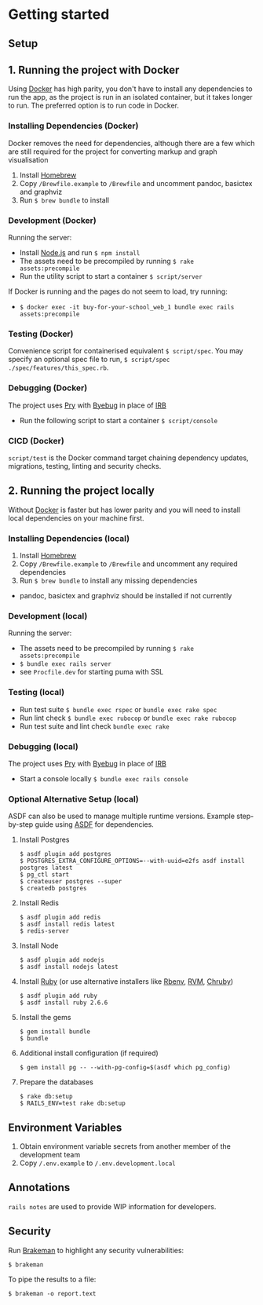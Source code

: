 # Getting started

## Setup

## 1. Running the project with Docker

Using [Docker](https://docs.docker.com/docker-for-mac/install) has high parity, you don't have to install any dependencies to run the app, as the project is run in an isolated container, but it takes longer to run. The preferred option is to run code in Docker.

### Installing Dependencies (Docker)

Docker removes the need for dependencies, although there are a few which are still required for the project for converting markup and graph visualisation

1. Install [Homebrew](https://brew.sh)
1. Copy `/Brewfile.example` to `/Brewfile` and uncomment pandoc, basictex and graphviz
1. Run `$ brew bundle` to install

### Development (Docker)

Running the server:

- Install [Node.js](https://nodejs.org/en/download/) and run `$ npm install`
- The assets need to be precompiled by running `$ rake assets:precompile`
- Run the utility script to start a container `$ script/server`

If Docker is running and the pages do not seem to load, try running:

- `$ docker exec -it buy-for-your-school_web_1 bundle exec rails assets:precompile`

### Testing (Docker)

Convenience script for containerised equivalent `$ script/spec`.
You may specify an optional spec file to run, `$ script/spec ./spec/features/this_spec.rb`.

### Debugging (Docker)

The project uses [Pry](https://github.com/pry/pry) with [Byebug](https://github.com/deivid-rodriguez/byebug) in place of [IRB](https://guides.rubyonrails.org/command_line.html#bin-rails-console)

- Run the following script to start a container `$ script/console`

### CICD (Docker)

`script/test` is the Docker command target chaining dependency updates, migrations, testing, linting and security checks.

## 2. Running the project locally

Without [Docker](https://docs.docker.com/docker-for-mac/install) is faster but has lower parity and you will need to install local dependencies on your machine first.

### Installing Dependencies (local)

1. Install [Homebrew](https://brew.sh)
1. Copy `/Brewfile.example` to `/Brewfile` and uncomment any required dependencies
1. Run `$ brew bundle` to install any missing dependencies

- pandoc, basictex and graphviz should be installed if not currently

### Development (local)

Running the server:

- The assets need to be precompiled by running `$ rake assets:precompile`
- `$ bundle exec rails server`
- see `Procfile.dev` for starting puma with SSL

### Testing (local)

- Run test suite `$ bundle exec rspec` or `bundle exec rake spec`
- Run lint check `$ bundle exec rubocop` or `bundle exec rake rubocop`
- Run test suite and lint check `bundle exec rake`

### Debugging (local)

The project uses [Pry](https://github.com/pry/pry) with [Byebug](https://github.com/deivid-rodriguez/byebug) in place of [IRB](https://guides.rubyonrails.org/command_line.html#bin-rails-console)

- Start a console locally `$ bundle exec rails console`

### Optional Alternative Setup (local)

ASDF can also be used to manage multiple runtime versions. Example step-by-step guide using [ASDF](https://asdf-vm.com) for dependencies.

1. Install Postgres

   ```
   $ asdf plugin add postgres
   $ POSTGRES_EXTRA_CONFIGURE_OPTIONS=--with-uuid=e2fs asdf install postgres latest
   $ pg_ctl start
   $ createuser postgres --super
   $ createdb postgres
   ```

1. Install Redis

   ```
   $ asdf plugin add redis
   $ asdf install redis latest
   $ redis-server
   ```

1. Install Node

   ```
   $ asdf plugin add nodejs
   $ asdf install nodejs latest
   ```

1. Install [Ruby](https://gds-way.cloudapps.digital/manuals/programming-languages/ruby.html#conventional-tooling) (or use alternative installers like [Rbenv](https://github.com/rbenv/rbenv), [RVM](https://github.com/rvm/rvm), [Chruby](https://github.com/postmodern/chruby))

   ```
   $ asdf plugin add ruby
   $ asdf install ruby 2.6.6
   ```

1. Install the gems

   ```
   $ gem install bundle
   $ bundle
   ```

1. Additional install configuration (if required)

   ```
   $ gem install pg -- --with-pg-config=$(asdf which pg_config)
   ```

1. Prepare the databases
   ```
   $ rake db:setup
   $ RAILS_ENV=test rake db:setup
   ```

## Environment Variables

1. Obtain environment variable secrets from another member of the development team
1. Copy `/.env.example` to `/.env.development.local`

## Annotations

`rails notes` are used to provide WIP information for developers.

## Security

Run [Brakeman](https://brakemanscanner.org/) to highlight any security vulnerabilities:

```
$ brakeman
```

To pipe the results to a file:

```
$ brakeman -o report.text
```
